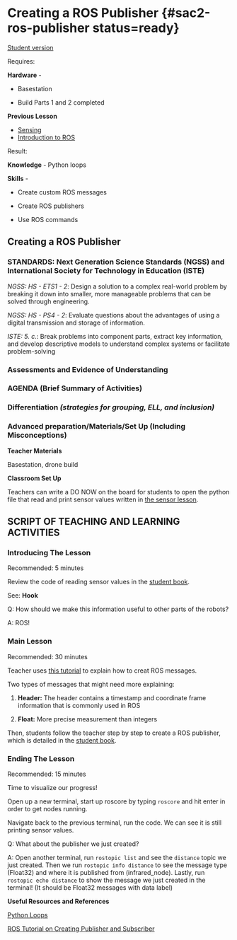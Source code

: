 # Creating a ROS Publisher {#sac2-ros-publisher status=ready}

[Student version](+duckiesky_high_school_student#sac2-ros-publisher)

<div class='requirements' markdown='1'>

Requires: 

**Hardware** - 

- Basestation

- Build Parts 1 and 2 completed

**Previous Lesson** 

- [Sensing](#sac2-sensing)
- [Introduction to ROS](#sac2-ros-intro)

Result: 

**Knowledge** - Python loops 

**Skills** - 

- Create custom ROS messages

- Create ROS publishers

- Use ROS commands


</div>

## Creating a ROS Publisher


### STANDARDS: Next Generation Science Standards (NGSS) and International Society for Technology in Education (ISTE)

_NGSS: HS - ETS1 - 2_: Design a solution to a complex real-world problem by breaking it down into smaller, more manageable problems that can be solved through engineering.

_NGSS: HS - PS4 - 2_: Evaluate questions about the advantages of using a digital transmission and storage of information.

_ISTE: 5. c._: Break problems into component parts, extract key information, and develop descriptive models to understand complex systems or facilitate problem-solving


### Assessments and Evidence of Understanding


### AGENDA (Brief Summary of Activities)


### Differentiation _(strategies for grouping, ELL, and inclusion)_


### Advanced preparation/Materials/Set Up (Including Misconceptions)

**Teacher Materials**

Basestation, drone build

**Classroom Set Up**

Teachers can write a DO NOW on the board for students to open the python file that read and print sensor values written in [the sensor lesson](https://docs.duckietown.org/daffy/downloads/duckiesky_high_school/docs-duckiesky_high_school/branch/daffy/duckiesky_high_school/out/sac2_sensing_reading.html).


## SCRIPT OF TEACHING AND LEARNING ACTIVITIES


### Introducing The Lesson

Recommended: 5 minutes

Review the code of reading sensor values in the [student book](https://docs.duckietown.org/daffy/downloads/duckiesky_high_school_student/docs-duckiesky_high_school_student/branch/daffy-develop/duckiesky_high_school_student/out/sac2_ros_publisher.html).

See: **Hook**

Q: How should we make this information useful to other parts of the robots?

A: ROS!

### Main Lesson

Recommended: 30 minutes

Teacher uses [this tutorial](https://wiki.ros.org/ROS/Tutorials/CreatingMsgAndSrv) to explain how to creat ROS messages. 

Two types of messages that might need more explaining: 

1. **Header:** The header contains a timestamp and coordinate frame information that is commonly used in ROS

2. **Float:** More precise measurement than integers

Then, students follow the teacher step by step to create a ROS publisher, which is detailed in the [student book](https://docs.duckietown.org/daffy/downloads/duckiesky_high_school_student/docs-duckiesky_high_school_student/branch/daffy-develop/duckiesky_high_school_student/out/sac2_ros_publisher.html).

### Ending The Lesson

Recommended: 15 minutes 

Time to visualize our progress!

Open up a new terminal, start up roscore by typing `roscore` and hit enter in order to get nodes running.

Navigate back to the previous terminal, run the code. We can see it is still printing sensor values.

Q: What about the publisher we just created?

A: Open another terminal, run `rostopic list` and see the `distance` topic we just created. Then we run `rostopic info distance` to see the message type (Float32) and where it is published from (infrared_node). Lastly, run `rostopic echo distance` to show the message we just created in the terminal! (It should be Float32 messages with data label)

**Useful Resources and References**

[Python Loops](https://www.learnpython.org/en/Loops)

[ROS Tutorial on Creating Publisher and Subscriber](https://wiki.ros.org/ROS/Tutorials/WritingPublisherSubscriber%28python%29)
